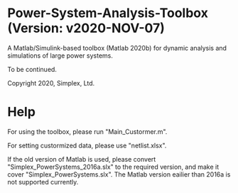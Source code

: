 # Power-System-Analysis-Toolbox (Version: v2020-NOV-07)

A Matlab/Simulink-based toolbox (Matlab 2020b) for dynamic analysis and simulations of large power systems.

To be continued.

Copyright 2020, Simplex, Ltd.

# Help

For using the toolbox, please run "Main_Custormer.m".

For setting custormized data, please use "netlist.xlsx".

If the old version of Matlab is used, please convert "Simplex_PowerSystems_2016a.slx" to the required version, and make it cover "Simplex_PowerSystems.slx". The Matlab version eailier than 2016a is not supported currently.